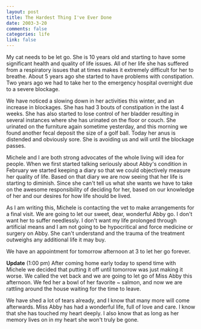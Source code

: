 ```yaml
--- 
layout: post
title: The Hardest Thing I've Ever Done
date: 2003-3-20
comments: false
categories: life
link: false
---
```

My cat needs to be let go. She is 10 years old and starting to have some significant health and quality of life issues. All of her life she has suffered from a respiratory issues that at times makes it extremely difficult for her to breathe. About 5 years ago she started to have problems with constipation. Two years ago we had to take her to the emergency hospital overnight due to a severe blockage.

We have noticed a slowing down in her activities this winter, and an increase in blockages. She has had 3 bouts of constipation in the last 4 weeks. She has also started to lose control of her bladder resulting in several instances where she has urinated on the floor or couch. She urinated on the furniture again sometime yesterday, and this morning we found another fecal deposit the size of a golf ball. Today her anus is distended and obviously sore. She is avoiding us and will until the blockage passes.

Michele and I are both strong advocates of the whole living will idea for people. When we first started talking seriously about Abby's condition in February we started keeping a diary so that we could objectively measure her quality of life. Based on that diary we are now seeing that her life is starting to diminish. Since she can't tell us what she wants we have to take on the awesome responsibility of deciding for her, based on our knowledge of her and our desires for how life should be lived.

As I am writing this, Michele is contacting the vet to make arrangements for a final visit. We are going to let our sweet, dear, wonderful Abby go. I don't want her to suffer needlessly. I don't want my life prolonged through artificial means and I am not going to be hypocritical and force medicine or surgery on Abby. She can't understand and the trauma of the treatment outweighs any additional life it may buy.

We have an appointment for tomorrow afternoon at 3 to let her go forever.

<strong>Update</strong> (1:00 pm) After coming home early today to spend time with Michele we decided that putting it off until tomorrow was just making it worse. We called the vet back and we are going to let go of Miss Abby this afternoon. We fed her a bowl of her favorite ~ salmon, and now we are rattling around the house waiting for the time to leave.

We have shed a lot of tears already, and I know that many more will come afterwards. Miss Abby has had a wonderful life, full of love and care. I know that she has touched my heart deeply. I also know that as long as her memory lives on in my heart she won't truly be gone.
